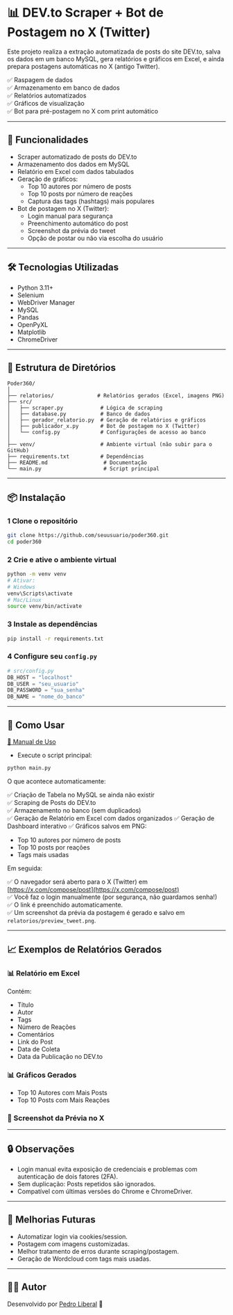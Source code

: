 # 📊 DEV.to Scraper + Bot de Postagem no X (Twitter)

Este projeto realiza a extração automatizada de posts do site DEV.to, salva os dados em um banco MySQL, gera relatórios e gráficos em Excel, e ainda prepara postagens automáticas no X (antigo Twitter).

✅ Raspagem de dados  
✅ Armazenamento em banco de dados  
✅ Relatórios automatizados  
✅ Gráficos de visualização  
✅ Bot para pré-postagem no X com print automático  

---

## 🚀 Funcionalidades

- Scraper automatizado de posts do DEV.to
- Armazenamento dos dados em MySQL
- Relatório em Excel com dados tabulados
- Geração de gráficos:
  - Top 10 autores por número de posts
  - Top 10 posts por número de reações
  - Captura das tags (hashtags) mais populares
- Bot de postagem no X (Twitter):
  - Login manual para segurança
  - Preenchimento automático do post
  - Screenshot da prévia do tweet
  - Opção de postar ou não via escolha do usuário

---

## 🛠️ Tecnologias Utilizadas

- Python 3.11+
- Selenium
- WebDriver Manager
- MySQL
- Pandas
- OpenPyXL
- Matplotlib
- ChromeDriver

---

## 📁 Estrutura de Diretórios

```
Poder360/
│
├── relatorios/              # Relatórios gerados (Excel, imagens PNG)
├── src/
│   ├── scraper.py            # Lógica de scraping
│   ├── database.py           # Banco de dados
│   ├── gerador_relatorio.py  # Geração de relatórios e gráficos
│   ├── publicador_x.py       # Bot de postagem no X (Twitter)
│   └── config.py             # Configurações de acesso ao banco
│
├── venv/                     # Ambiente virtual (não subir para o GitHub)
├── requirements.txt          # Dependências
├── README.md                  # Documentação
└── main.py                    # Script principal
```

---

## 📦 Instalação

### 1 Clone o repositório

```bash
git clone https://github.com/seuusuario/poder360.git
cd poder360
```

### 2 Crie e ative o ambiente virtual

```bash
python -m venv venv
# Ativar:
# Windows
venv\Scripts\activate
# Mac/Linux
source venv/bin/activate
```

### 3 Instale as dependências

```bash
pip install -r requirements.txt
```

### 4 Configure seu `config.py`

```python
# src/config.py
DB_HOST = "localhost"
DB_USER = "seu_usuario"
DB_PASSWORD = "sua_senha"
DB_NAME = "nome_do_banco"
```


---

## 📝 Como Usar
[📖 Manual de Uso](docs/manual_uso.md)
- Execute o script principal:

```bash
python main.py
```

O que acontece automaticamente:

✅ Criação de Tabela no MySQL se ainda não existir  
✅ Scraping de Posts do DEV.to  
✅ Armazenamento no banco (sem duplicados)  
✅ Geração de Relatório em Excel com dados organizados 
✅ Geração de Dashboard interativo 
✅ Gráficos salvos em PNG:
- Top 10 autores por número de posts
- Top 10 posts por reações
- Tags mais usadas

Em seguida:

✅ O navegador será aberto para o X (Twitter) em [https://x.com/compose/post](https://x.com/compose/post)  
✅ Você faz o login manualmente (por segurança, não guardamos senha!)  
✅ O link é preenchido automaticamente.  
✅ Um screenshot da prévia da postagem é gerado e salvo em `relatorios/preview_tweet.png`.

---

## 📈 Exemplos de Relatórios Gerados

### 📊 Relatório em Excel

Contém:

- Título
- Autor
- Tags
- Número de Reações
- Comentários
- Link do Post
- Data de Coleta
- Data da Publicação no DEV.to

### 📊 Gráficos Gerados

- Top 10 Autores com Mais Posts
- Top 10 Posts com Mais Reações

### 📸 Screenshot da Prévia no X

---

## 🔒 Observações

- Login manual evita exposição de credenciais e problemas com autenticação de dois fatores (2FA).
- Sem duplicação: Posts repetidos são ignorados.
- Compatível com últimas versões do Chrome e ChromeDriver.

---

## 🚀 Melhorias Futuras

- Automatizar login via cookies/session.
- Postagem com imagens customizadas.
- Melhor tratamento de erros durante scraping/postagem.
- Geração de Wordcloud com tags mais usadas.

---

## 👨‍💻 Autor

Desenvolvido por [Pedro Liberal]([https://github.com/pedroliberal](https://github.com/pedrinhenrik)) 🚀
